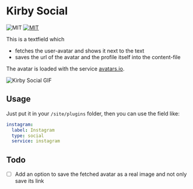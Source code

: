 # Kirby Social

![MIT](https://img.shields.io/badge/Kirby-3-green.svg)
[![MIT](https://img.shields.io/badge/license-MIT-blue.svg)](https://raw.githubusercontent.com/wottpal/kirby-anchor-headings/master/LICENSE)

This is a textfield which
* fetches the user-avatar and shows it next to the text
* saves the url of the avatar and the profile itself into the content-file

The avatar is loaded with the service [avatars.io](https://www.avatars.io/).

![Kirby Social GIF](kirby-social.gif)


## Usage

Just put it in your `/site/plugins` folder, then you can use the field like:

```yaml
instagram:
  label: Instagram
  type: social
  service: instagram
```

## Todo

- [ ] Add an option to save the fetched avatar as a real image and not only save its link
